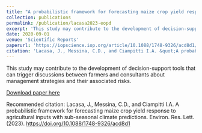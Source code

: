 ```yaml
---
title: "A probabilistic framework for forecasting maize crop yield response to agricultural inputs with sub-seasonal climate predictions"
collection: publications
permalink: /publication/lacasa2023-eopd
excerpt: 'This study may contribute to the development of decision-support tools that can trigger discussions between farmers and consultants about management strategies and their associated risks.'
date: 2020-09-01
venue: 'Scientific Reports'
paperurl: 'https://iopscience.iop.org/article/10.1088/1748-9326/acd8d1/meta'
citation: 'Lacasa, J., Messina, C.D., and Ciampitti I.A. &quot;A probabilistic framework for forecasting maize crop yield response to agricultural inputs with sub-seasonal climate predictions.&quot; <i>Environ. Res. Lett.</i> (2023)'
---
```

This study may contribute to the development of decision-support tools that can trigger discussions between farmers and consultants about management strategies and their associated risks.

[Download paper here](https://iopscience.iop.org/article/10.1088/1748-9326/acd8d1/pdf)

Recommended citation: Lacasa, J., Messina, C.D., and Ciampitti I.A. A probabilistic framework for forecasting maize crop yield response to agricultural inputs with sub-seasonal climate predictions. Environ. Res. Lett. (2023). https://doi.org/10.1088/1748-9326/acd8d1
